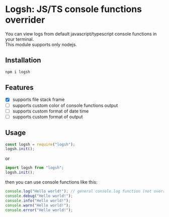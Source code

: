 # Logsh: JS/TS console functions overrider

You can view logs from default javascript/typescript console functions in your terminal.\
This module supports only nodejs.

## Installation

```bash
npm i logsh
```

## Features

- [x] supports file stack frame
- [ ] supports custom color of console functions output
- [ ] supports custom format of date time
- [ ] supports custom format of output

## Usage

```js
const logsh = require("logsh");
logsh.init();
```

or

```js
import logsh from "logsh";
logsh.init();
```

then you can use console functions like this:

```js
console.log("Hello world!"); // general console.log function (not overrided)
console.debug("Hello world!");
console.info("Hello world!");
console.warn("Hello world!");
console.error("Hello world!");
```
